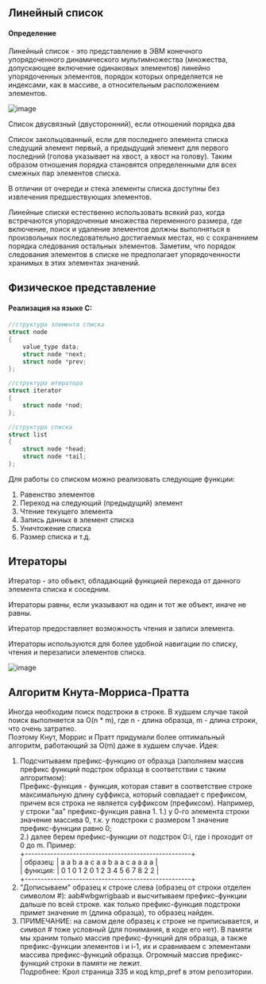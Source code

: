 ## Линейный список

#### Определение
Линейный список - это представление в ЭВМ конечного упорядоченного динамического мультимножества (множества, допускающее включение одинаковых элементов)
линейно упорядоченных элементов, порядок которых определяется не индексами, как в массиве, а относительным расположением элементов.

![image](https://user-images.githubusercontent.com/55214180/172019871-ad4b721f-e07c-4cc1-870a-8b8c72136043.png)

Список двусвязный (двусторонний), если отношений порядка два

Список закольцованный, если для последнего элемента списка следущий элемент первый, а предыдущий элемент для первого последний
(голова указывает на хвост, а хвост на голову). Таким образом отношения порядка становятся определенными для всех смежных пар элементов списка.

В отличии от очереди и стека элементы списка доступны без извлечения предшествующих элементов.

Линейные списки естественно использовать всякий раз, когда встречаются упорядоченные множества переменного размера, где включение, поиск и удаление элементов должны выполняться в произвольных последовательно достигаемых местах, но с сохранением порядка следования остальных элементов. Заметим, что порядок следования элементов в списке не предполагает упорядоченности хранимых в этих элементах значений.

## Физическое представление
#### Реализация на языке C:
```c
//структура элемента списка
struct node
{
    value_type data;
    struct node *next;
    struct node *prev;
};

//структура итератора
struct iterator
{
    struct node *nod;
};

//структура списка
struct list
{
    struct node *head;
    struct node *tail;
};
```
Для работы со списком можно реализовать следующие функции:
1) Равенство элементов
2) Переход на следующий (предыдущий) элемент
3) Чтение текущего элемента
4) Запись данных в элемент списка
5) Уничтожение списка
6) Размер списка и т.д.



## Итераторы
Итератор - это объект, обладающий функцией перехода от данного элемента списка к соседним.

Итераторы равны, если указывают на один и тот же объект, иначе не равны.

Итератор предоставляет возможность чтения и записи элемента.

Итераторы используются для более удобной навигации по списку, чтения и перезаписи элементов списка.

![image](https://user-images.githubusercontent.com/55214180/172023124-aed6999c-2345-4008-9cf4-321d04b84441.png)

## Алгоритм Кнута-Морриса-Пратта
Иногда необходим поиск подстроки в строке. В худшем случае такой поиск выполняется за O(n * m), где n - длина образца, m - длина строки, что очень затратно. <br>
Поэтому Кнут, Моррис и Пратт придумали более оптимальный алгоритм, работающий за O(m) даже в худшем случае. Идея: <br>
1. Подсчитываем префикс-функцию от образца (заполняем массив префикс функций подстрок образца в соответствии с таким алгоритмом): <br>
    Префикс-функция - функция, которая ставит в соответствие строке максимальную длину суффикса, который совпадает с префиксом, причем вся строка не является суффиксом (префиксом). Например, у строки "aa" префикс-функция равна 1. 
    1.) у 0-го элемента строки значение массива 0, т.к. у подстроки с размером 1 значение префикс-функции равно 0; <br>
    2.) далее берем префикс-функции от подстрок 0:i, где i проходит от 0 до m. Пример: <br>
        +----------------------------------------------------+ <br>
        | образец: | a a b a a c a a b a a c a a a a | <br>
        | функция: | 0 1 0 1 2 0 1 2 3 4 5 6 7 8 2 2 | <br>
        +----------------------------------------------------+ <br>
2. "Дописываем" образец к строке слева (образец от строки отделен символом #): aab#wbgwrigbaab и высчитываем префикс-функции дальше по всей строке. как только префикс-функция подстроки примет значение m (длина образца), то образец найден. <br>
3. ПРИМЕЧАНИЕ: на самом деле образец к строке не приписывается, и символ # тоже условный (для понимания, в коде его нет). В памяти мы храним только массив  префикс-функций для образца, а также префикс-функции элементов i и i-1, их и сравниваем с элементами массива префикс-функций образца. Огромный массив префикс-функций строки в памяти не лежит. <br>
Подробнее: Крол страница 335 и код kmp_pref в этом репозитории.
